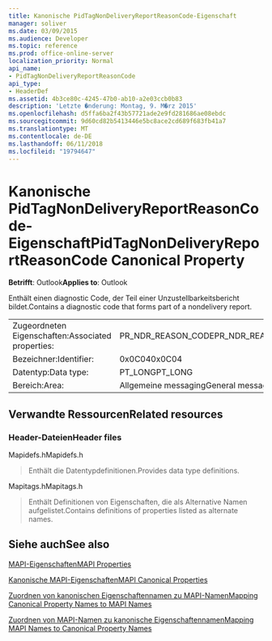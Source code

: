 ```yaml
---
title: Kanonische PidTagNonDeliveryReportReasonCode-Eigenschaft
manager: soliver
ms.date: 03/09/2015
ms.audience: Developer
ms.topic: reference
ms.prod: office-online-server
localization_priority: Normal
api_name:
- PidTagNonDeliveryReportReasonCode
api_type:
- HeaderDef
ms.assetid: 4b3ce80c-4245-47b0-ab10-a2e03ccb0b83
description: 'Letzte �nderung: Montag, 9. M�rz 2015'
ms.openlocfilehash: d5ffa6ba2f43b57721ade2e9fd281686ae08ebdc
ms.sourcegitcommit: 9d60cd82b5413446e5bc8ace2cd689f683fb41a7
ms.translationtype: MT
ms.contentlocale: de-DE
ms.lasthandoff: 06/11/2018
ms.locfileid: "19794647"
---
```

# <a name="pidtagnondeliveryreportreasoncode-canonical-property"></a><span data-ttu-id="48896-103">Kanonische PidTagNonDeliveryReportReasonCode-Eigenschaft</span><span class="sxs-lookup"><span data-stu-id="48896-103">PidTagNonDeliveryReportReasonCode Canonical Property</span></span>

  
  
<span data-ttu-id="48896-104">**Betrifft**: Outlook</span><span class="sxs-lookup"><span data-stu-id="48896-104">**Applies to**: Outlook</span></span> 
  
<span data-ttu-id="48896-105">Enthält einen diagnostic Code, der Teil einer Unzustellbarkeitsbericht bildet.</span><span class="sxs-lookup"><span data-stu-id="48896-105">Contains a diagnostic code that forms part of a nondelivery report.</span></span>
  
|||
|:-----|:-----|
|<span data-ttu-id="48896-106">Zugeordneten Eigenschaften:</span><span class="sxs-lookup"><span data-stu-id="48896-106">Associated properties:</span></span>  <br/> |<span data-ttu-id="48896-107">PR_NDR_REASON_CODE</span><span class="sxs-lookup"><span data-stu-id="48896-107">PR_NDR_REASON_CODE</span></span>  <br/> |
|<span data-ttu-id="48896-108">Bezeichner:</span><span class="sxs-lookup"><span data-stu-id="48896-108">Identifier:</span></span>  <br/> |<span data-ttu-id="48896-109">0x0C04</span><span class="sxs-lookup"><span data-stu-id="48896-109">0x0C04</span></span>  <br/> |
|<span data-ttu-id="48896-110">Datentyp:</span><span class="sxs-lookup"><span data-stu-id="48896-110">Data type:</span></span>  <br/> |<span data-ttu-id="48896-111">PT_LONG</span><span class="sxs-lookup"><span data-stu-id="48896-111">PT_LONG</span></span>  <br/> |
|<span data-ttu-id="48896-112">Bereich:</span><span class="sxs-lookup"><span data-stu-id="48896-112">Area:</span></span>  <br/> |<span data-ttu-id="48896-113">Allgemeine messaging</span><span class="sxs-lookup"><span data-stu-id="48896-113">General messaging</span></span>  <br/> |
   
## <a name="related-resources"></a><span data-ttu-id="48896-114">Verwandte Ressourcen</span><span class="sxs-lookup"><span data-stu-id="48896-114">Related resources</span></span>

### <a name="header-files"></a><span data-ttu-id="48896-115">Header-Dateien</span><span class="sxs-lookup"><span data-stu-id="48896-115">Header files</span></span>

<span data-ttu-id="48896-116">Mapidefs.h</span><span class="sxs-lookup"><span data-stu-id="48896-116">Mapidefs.h</span></span>
  
> <span data-ttu-id="48896-117">Enthält die Datentypdefinitionen.</span><span class="sxs-lookup"><span data-stu-id="48896-117">Provides data type definitions.</span></span>
    
<span data-ttu-id="48896-118">Mapitags.h</span><span class="sxs-lookup"><span data-stu-id="48896-118">Mapitags.h</span></span>
  
> <span data-ttu-id="48896-119">Enthält Definitionen von Eigenschaften, die als Alternative Namen aufgelistet.</span><span class="sxs-lookup"><span data-stu-id="48896-119">Contains definitions of properties listed as alternate names.</span></span>
    
## <a name="see-also"></a><span data-ttu-id="48896-120">Siehe auch</span><span class="sxs-lookup"><span data-stu-id="48896-120">See also</span></span>



[<span data-ttu-id="48896-121">MAPI-Eigenschaften</span><span class="sxs-lookup"><span data-stu-id="48896-121">MAPI Properties</span></span>](mapi-properties.md)
  
[<span data-ttu-id="48896-122">Kanonische MAPI-Eigenschaften</span><span class="sxs-lookup"><span data-stu-id="48896-122">MAPI Canonical Properties</span></span>](mapi-canonical-properties.md)
  
[<span data-ttu-id="48896-123">Zuordnen von kanonischen Eigenschaftennamen zu MAPI-Namen</span><span class="sxs-lookup"><span data-stu-id="48896-123">Mapping Canonical Property Names to MAPI Names</span></span>](mapping-canonical-property-names-to-mapi-names.md)
  
[<span data-ttu-id="48896-124">Zuordnen von MAPI-Namen zu kanonische Eigenschaftennamen</span><span class="sxs-lookup"><span data-stu-id="48896-124">Mapping MAPI Names to Canonical Property Names</span></span>](mapping-mapi-names-to-canonical-property-names.md)

